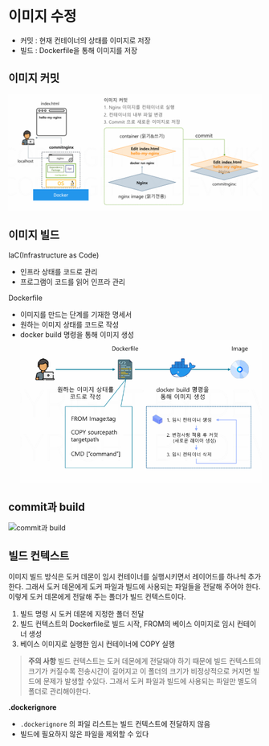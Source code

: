 # 이미지 수정 
- 커밋 : 현재 컨테이너의 상태를 이미지로 저장
- 빌드 : Dockerfile을 통해 이미지를 저장

## 이미지 커밋

![이미지 커밋](<./images/이미지_커밋.png>)

## 이미지 빌드
IaC(Infrastructure as Code)
- 인프라 상태를 코드로 관리
- 프로그램이 코드를 읽어 인프라 관리

Dockerfile
- 이미지를 만드는 단계를 기재한 명세서
- 원하는 이미지 상태를 코드로 작성
- docker build 명령을 통해 이미지 생성
![도커 파일로 이미지 생성](<./images/dockerfile_create_image.png>)
## commit과 build
![commit과 build](<./images/commit과 build.png>)

## 빌드 컨텍스트
이미지 빌드 방식은 도커 데몬이 임시 컨테이너를 실행시키면서 레이어드를 하나씩 추가한다.
그래서 도커 데몬에게 도커 파일과 빌드에 사용되는 파일들을 전달해 주어야 한다.
이렇게 도커 데몬에게 전달해 주는 폴더가 빌드 컨텍스트이다.

1. 빌드 명령 시 도커 데몬에 지정한 폴더 전달
2. 빌드 컨텍스트의 Dockerfile로 빌드 시작, FROM의 베이스 이미지로 임시 컨테이너 생성
3. 베이스 이미지로 실행한 임시 컨테이너에 COPY 실행

>**주의 사항**
>빌드 컨텍스트는 도커 데몬에게 전달돼야 하기 때문에 빌드 컨텍스트의 크기가 커질수록 전송시간이 길어지고 이 폴더의 크기가 비정상적으로 커지면 빌드에 문제가 발생할 수있다.
>그래서 도커 파일과 빌드에 사용되는 파일만 별도의 폴더로 관리해야한다.
 
**.dockerignore**
- `.dockerignore` 의 파일 리스트는 빌드 컨텍스트에 전달하지 않음
- 빌드에 필요하지 않은 파일을 제외할 수 있다

